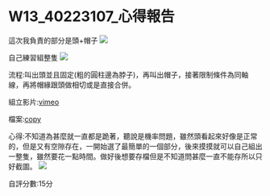 # W13_40223107_心得報告

這次我負責的部分是頭+帽子
![](https://copy.com/RWYOFFZhSZhsnT7M)

自己練習組整隻
![](https://copy.com/fmxmtvUwwX08Ohnj)

流程:叫出頭並且固定(粗的圓柱邊為脖子)，再叫出帽子，接著限制條件為同軸線，再將帽緣跟頭做相切或是直接合併。

組立影片:[vimeo](https://vimeo.com/129512886)

檔案:[copy](https://copy.com/9wc0dnzq8L1UhoEi)


心得:不知道為甚麼就一直都是跪著，聽說是機率問題，雖然頭看起來好像是正常的，但是又有空隙存在，一開始選了最簡單的一個部分，後來摸摸就可以自己組出一整隻，雖然要花一點時間。做好後想要存檔但是不知道問甚麼一直不能存所以只好截圖。
![](https://copy.com/MZ3uZkpIEvNqslt0)

自評分數:15分

